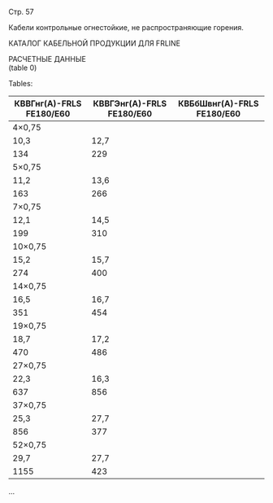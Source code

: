 Стр. 57

Кабели контрольные огнестойкие, не распространяющие горения.

КАТАЛОГ КАБЕЛЬНОЙ ПРОДУКЦИИ ДЛЯ FRLINE

РАСЧЕТНЫЕ ДАННЫЕ  
(table 0)

Tables:

| КВВГнг(А)-FRLS FE180/E60 | КВВГЭнг(А)-FRLS FE180/E60 | КВБбШвнг(А)-FRLS FE180/E60 |
|--------------------------|----------------------------|---------------------------|
| 4×0,75                   |                         |                          |
|                        10,3                |                       12,7              |                      |
|                        134                 |                       229               |                      |
| 5×0,75                   |                         |                          |
|                        11,2                |                       13,6              |                      |
|                        163                 |                       266               |                      |
| 7×0,75                   |                         |                          |
|                        12,1                |                       14,5              |                      |
|                        199                 |                       310               |                      |
| 10×0,75                  |                         |                          |
|                        15,2                |                       15,7              |                      |
|                        274                 |                       400               |                      |
| 14×0,75                  |                         |                          |
|                        16,5                |                       16,7              |                      |
|                        351                 |                       454               |                      |
| 19×0,75                  |                         |                          |
|                        18,7                |                       17,2              |                      |
|                        470                 |                       486               |                      |
| 27×0,75                  |                         |                          |
|                        22,3                |                       16,3              |                      |
|                        637                 |                       856               |                      |
| 37×0,75                  |                         |                          |
|                        25,3                |                       27,7              |                      |
|                        856                 |                       377               |                      |
| 52×0,75                  |                         |                          |
|                        29,7                |                       27,7              |                      |
|                        1155                |                       423               |                      |

...
